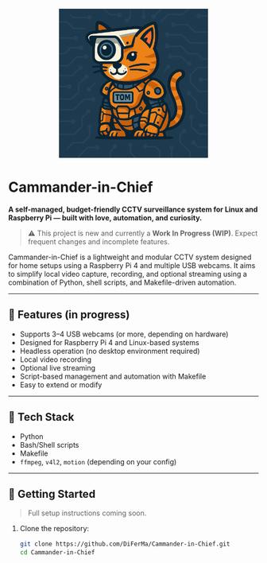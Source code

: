 <p align="center">
  <img src="./logo.png" alt="Cammander-in-Chief Logo" width="300"/>
</p>

# Cammander-in-Chief

**A self-managed, budget-friendly CCTV surveillance system for Linux and Raspberry Pi — built with love, automation, and curiosity.**

> ⚠️ This project is new and currently a **Work In Progress (WIP)**. Expect frequent changes and incomplete features.

Cammander-in-Chief is a lightweight and modular CCTV system designed for home setups using a Raspberry Pi 4 and multiple USB webcams. It aims to simplify local video capture, recording, and optional streaming using a combination of Python, shell scripts, and Makefile-driven automation.

---

## 🔧 Features (in progress)

- Supports 3–4 USB webcams (or more, depending on hardware)
- Designed for Raspberry Pi 4 and Linux-based systems
- Headless operation (no desktop environment required)
- Local video recording
- Optional live streaming
- Script-based management and automation with Makefile
- Easy to extend or modify

---

## 🧰 Tech Stack

- Python
- Bash/Shell scripts
- Makefile
- `ffmpeg`, `v4l2`, `motion` (depending on your config)

---

## 🚀 Getting Started

> Full setup instructions coming soon.

1. Clone the repository:
   ```bash
   git clone https://github.com/DiFerMa/Cammander-in-Chief.git
   cd Cammander-in-Chief
